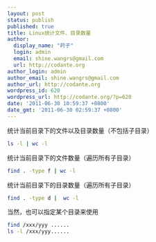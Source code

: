 ```yaml
---
layout: post
status: publish
published: true
title: Linux统计文件、目录数量
author:
  display_name: "莳子"
  login: admin
  email: shine.wangrs@gmail.com
  url: http://codante.org
author_login: admin
author_email: shine.wangrs@gmail.com
author_url: http://codante.org
wordpress_id: 620
wordpress_url: http://codante.org/?p=620
date: '2011-06-30 10:59:37 +0800'
date_gmt: '2011-06-30 02:59:37 +0800'
---
```


统计当前目录下的文件以及目录数量（不包括子目录）

```bash
ls -l | wc -l
```

统计当前目录下的文件数量（遍历所有子目录）

```bash
find . -type f | wc -l
```

统计当前目录下的目录数量（遍历所有子目录）

```bash
find . -type d |  wc -l
```

当然，也可以指定某个目录来使用

```bash
find /xxx/yyy ......
ls -l /xxx/yyy......
```

```bash
